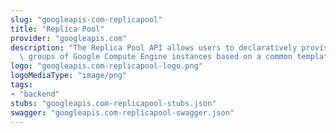 ```yaml
---
slug: "googleapis-com-replicapool"
title: "Replica Pool"
provider: "googleapis.com"
description: "The Replica Pool API allows users to declaratively provision and manage\
  \ groups of Google Compute Engine instances based on a common template."
logo: "googleapis.com-replicapool-logo.png"
logoMediaType: "image/png"
tags:
- "backend"
stubs: "googleapis.com-replicapool-stubs.json"
swagger: "googleapis.com-replicapool-swagger.json"
---
```

